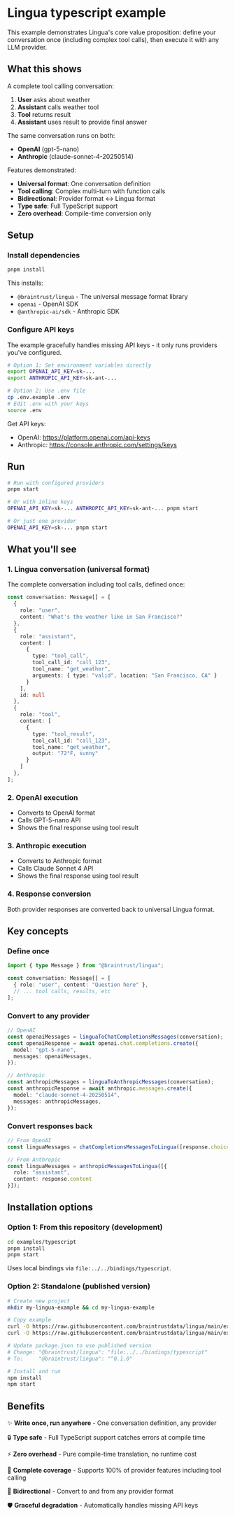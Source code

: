 # Lingua typescript example

This example demonstrates Lingua's core value proposition: define your conversation once (including complex tool calls), then execute it with any LLM provider.

## What this shows

A complete tool calling conversation:
1. **User** asks about weather
2. **Assistant** calls weather tool
3. **Tool** returns result
4. **Assistant** uses result to provide final answer

The same conversation runs on both:
- **OpenAI** (gpt-5-nano)
- **Anthropic** (claude-sonnet-4-20250514)

Features demonstrated:
- **Universal format**: One conversation definition
- **Tool calling**: Complex multi-turn with function calls
- **Bidirectional**: Provider format ↔ Lingua format
- **Type safe**: Full TypeScript support
- **Zero overhead**: Compile-time conversion only

## Setup

### Install dependencies

```bash
pnpm install
```

This installs:
- `@braintrust/lingua` - The universal message format library
- `openai` - OpenAI SDK
- `@anthropic-ai/sdk` - Anthropic SDK

### Configure API keys

The example gracefully handles missing API keys - it only runs providers you've configured.

```bash
# Option 1: Set environment variables directly
export OPENAI_API_KEY=sk-...
export ANTHROPIC_API_KEY=sk-ant-...

# Option 2: Use .env file
cp .env.example .env
# Edit .env with your keys
source .env
```

Get API keys:
- OpenAI: https://platform.openai.com/api-keys
- Anthropic: https://console.anthropic.com/settings/keys

## Run

```bash
# Run with configured providers
pnpm start

# Or with inline keys
OPENAI_API_KEY=sk-... ANTHROPIC_API_KEY=sk-ant-... pnpm start

# Or just one provider
OPENAI_API_KEY=sk-... pnpm start
```

## What you'll see

### 1. Lingua conversation (universal format)
The complete conversation including tool calls, defined once:

```typescript
const conversation: Message[] = [
  {
    role: "user",
    content: "What's the weather like in San Francisco?"
  },
  {
    role: "assistant",
    content: [
      {
        type: "tool_call",
        tool_call_id: "call_123",
        tool_name: "get_weather",
        arguments: { type: "valid", location: "San Francisco, CA" }
      }
    ],
    id: null
  },
  {
    role: "tool",
    content: [
      {
        type: "tool_result",
        tool_call_id: "call_123",
        tool_name: "get_weather",
        output: "72°F, sunny"
      }
    ]
  },
];
```

### 2. OpenAI execution
- Converts to OpenAI format
- Calls GPT-5-nano API
- Shows the final response using tool result

### 3. Anthropic execution
- Converts to Anthropic format
- Calls Claude Sonnet 4 API
- Shows the final response using tool result

### 4. Response conversion
Both provider responses are converted back to universal Lingua format.

## Key concepts

### Define once

```typescript
import { type Message } from "@braintrust/lingua";

const conversation: Message[] = [
  { role: "user", content: "Question here" },
  // ... tool calls, results, etc
];
```

### Convert to any provider

```typescript
// OpenAI
const openaiMessages = linguaToChatCompletionsMessages(conversation);
const openaiResponse = await openai.chat.completions.create({
  model: "gpt-5-nano",
  messages: openaiMessages,
});

// Anthropic
const anthropicMessages = linguaToAnthropicMessages(conversation);
const anthropicResponse = await anthropic.messages.create({
  model: "claude-sonnet-4-20250514",
  messages: anthropicMessages,
});
```

### Convert responses back

```typescript
// From OpenAI
const linguaMessages = chatCompletionsMessagesToLingua([response.choices[0].message]);

// From Anthropic
const linguaMessages = anthropicMessagesToLingua([{
  role: "assistant",
  content: response.content
}]);
```

## Installation options

### Option 1: From this repository (development)

```bash
cd examples/typescript
pnpm install
pnpm start
```

Uses local bindings via `file:../../bindings/typescript`.

### Option 2: Standalone (published version)

```bash
# Create new project
mkdir my-lingua-example && cd my-lingua-example

# Copy example
curl -O https://raw.githubusercontent.com/braintrustdata/lingua/main/examples/typescript/index.ts
curl -O https://raw.githubusercontent.com/braintrustdata/lingua/main/examples/typescript/package.json

# Update package.json to use published version
# Change: "@braintrust/lingua": "file:../../bindings/typescript"
# To:     "@braintrust/lingua": "^0.1.0"

# Install and run
npm install
npm start
```

## Benefits

✨ **Write once, run anywhere** - One conversation definition, any provider

🔒 **Type safe** - Full TypeScript support catches errors at compile time

⚡ **Zero overhead** - Pure compile-time translation, no runtime cost

🎯 **Complete coverage** - Supports 100% of provider features including tool calling

🔄 **Bidirectional** - Convert to and from any provider format

🛡️ **Graceful degradation** - Automatically handles missing API keys
